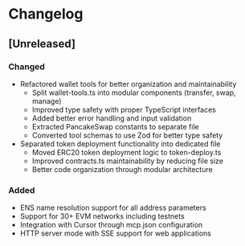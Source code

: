 # Changelog

## [Unreleased]
### Changed
- Refactored wallet tools for better organization and maintainability
  - Split wallet-tools.ts into modular components (transfer, swap, manage)
  - Improved type safety with proper TypeScript interfaces
  - Added better error handling and input validation
  - Extracted PancakeSwap constants to separate file
  - Converted tool schemas to use Zod for better type safety
- Separated token deployment functionality into dedicated file
  - Moved ERC20 token deployment logic to token-deploy.ts
  - Improved contracts.ts maintainability by reducing file size
  - Better code organization through modular architecture
### Added
- ENS name resolution support for all address parameters
- Support for 30+ EVM networks including testnets
- Integration with Cursor through mcp.json configuration
- HTTP server mode with SSE support for web applications
